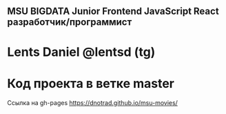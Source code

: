 ## MSU BIGDATA Junior Frontend JavaScript React разработчик/программист 
# Lents Daniel @lentsd (tg)
# Код проекта в ветке master

Ссылка на gh-pages
https://dnotrad.github.io/msu-movies/
